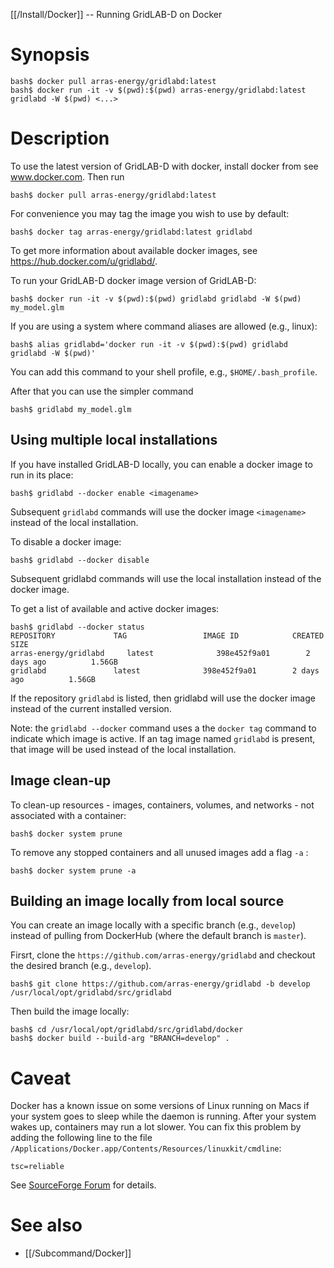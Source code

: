 [[/Install/Docker]] -- Running GridLAB-D on Docker

# Synopsis

~~~
bash$ docker pull arras-energy/gridlabd:latest
bash$ docker run -it -v $(pwd):$(pwd) arras-energy/gridlabd:latest gridlabd -W $(pwd) <...>
~~~

# Description

To use the latest version of GridLAB-D with docker, install docker from see www.docker.com. Then run 

~~~
bash$ docker pull arras-energy/gridlabd:latest
~~~

For convenience you may tag the image you wish to use by default:

~~~
bash$ docker tag arras-energy/gridlabd:latest gridlabd
~~~

To get more information about available docker images, see https://hub.docker.com/u/gridlabd/.

To run your GridLAB-D docker image version of GridLAB-D:

~~~~
bash$ docker run -it -v $(pwd):$(pwd) gridlabd gridlabd -W $(pwd) my_model.glm
~~~~

If you are using a system where command aliases are allowed (e.g., linux):

~~~
bash$ alias gridlabd='docker run -it -v $(pwd):$(pwd) gridlabd gridlabd -W $(pwd)'
~~~

You can add this command to your shell profile, e.g., `$HOME/.bash_profile`.

After that you can use the simpler command

~~~
bash$ gridlabd my_model.glm
~~~

## Using multiple local installations

If you have installed GridLAB-D locally, you can enable a docker image to run in its place:

~~~
bash$ gridlabd --docker enable <imagename>
~~~

Subsequent `gridlabd` commands will use the docker image `<imagename>` instead of the local installation.

To disable a docker image:

~~~
bash$ gridlabd --docker disable
~~~

Subsequent gridlabd commands will use the local installation instead of the docker image.

To get a list of available and active docker images:

~~~
bash$ gridlabd --docker status
REPOSITORY             TAG                 IMAGE ID            CREATED             SIZE
arras-energy/gridlabd     latest              398e452f9a01        2 days ago          1.56GB
gridlabd               latest              398e452f9a01        2 days ago          1.56GB
~~~

If the repository `gridlabd` is listed, then gridlabd will use the docker image instead of the current installed version.

Note: the `gridlabd --docker` command uses a the `docker tag` command to indicate which image is active.  If an tag image named `gridlabd` is present, that image will be used instead of the local installation. 

## Image clean-up 

To clean-up resources - images, containers, volumes, and networks - not associated with a container: 

~~~
bash$ docker system prune 
~~~

To remove any stopped containers and all unused images add a flag `-a` : 

~~~
bash$ docker system prune -a
~~~

## Building an image locally from local source

You can create an image locally with a specific branch (e.g., `develop`) instead of pulling from DockerHub (where the default branch is `master`). 

Firsrt, clone the `https://github.com/arras-energy/gridlabd` and checkout the desired branch (e.g., `develop`). 

~~~
bash$ git clone https://github.com/arras-energy/gridlabd -b develop /usr/local/opt/gridlabd/src/gridlabd
~~~

Then build the image locally: 

~~~
bash$ cd /usr/local/opt/gridlabd/src/gridlabd/docker
bash$ docker build --build-arg "BRANCH=develop" .
~~~

# Caveat 

Docker has a known issue on some versions of Linux running on Macs if your system goes to sleep while the daemon is running. After your system wakes up, containers may run a lot slower.  You can fix this problem by adding the following line to the file `/Applications/Docker.app/Contents/Resources/linuxkit/cmdline`:

~~~
tsc=reliable
~~~

See [SourceForge Forum](https://sourceforge.net/p/gridlab-d/discussion/842561/thread/ef4a34cb98) for details.

# See also

* [[/Subcommand/Docker]]

